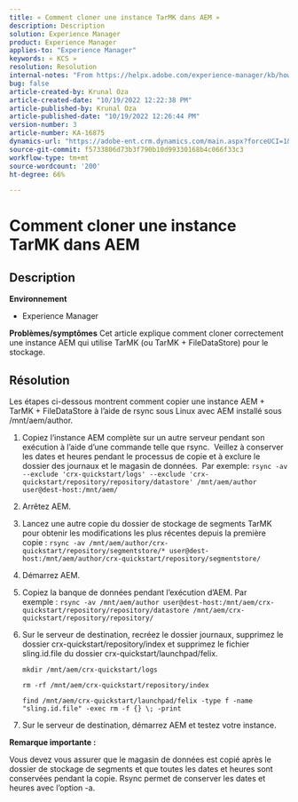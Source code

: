 ```yaml
---
title: « Comment cloner une instance TarMK dans AEM »
description: Description
solution: Experience Manager
product: Experience Manager
applies-to: "Experience Manager"
keywords: « KCS »
resolution: Resolution
internal-notes: "From https://helpx.adobe.com/experience-manager/kb/how-to-clone-an-AEM-TarMK-instance-AEM.html"
bug: false
article-created-by: Krunal Oza
article-created-date: "10/19/2022 12:22:38 PM"
article-published-by: Krunal Oza
article-published-date: "10/19/2022 12:26:44 PM"
version-number: 3
article-number: KA-16875
dynamics-url: "https://adobe-ent.crm.dynamics.com/main.aspx?forceUCI=1&pagetype=entityrecord&etn=knowledgearticle&id=708341b2-a84f-ed11-bba2-00224808679b"
source-git-commit: f5733806d73b3f790b10d99330168b4c066f33c3
workflow-type: tm+mt
source-wordcount: '200'
ht-degree: 66%

---
```


# Comment cloner une instance TarMK dans AEM

## Description

<b>Environnement</b>
- Experience Manager



<b>Problèmes/symptômes</b>
Cet article explique comment cloner correctement une instance AEM qui utilise TarMK (ou TarMK + FileDataStore) pour le stockage.


## Résolution


Les étapes ci-dessous montrent comment copier une instance AEM + TarMK + FileDataStore à l’aide de rsync sous Linux avec AEM installé sous /mnt/aem/author.

1. Copiez l’instance AEM complète sur un autre serveur pendant son exécution à l’aide d’une commande telle que rsync.  Veillez à conserver les dates et heures pendant le processus de copie et à exclure le dossier des journaux et le magasin de données.  Par exemple: `rsync -av --exclude 'crx-quickstart/logs' --exclude 'crx-quickstart/repository/repository/datastore' /mnt/aem/author user@dest-host:/mnt/aem/`
2. Arrêtez AEM.
3. Lancez une autre copie du dossier de stockage de segments TarMK pour obtenir les modifications les plus récentes depuis la première copie : `rsync -av /mnt/aem/author/crx-quickstart/repository/segmentstore/* user@dest-host:/mnt/aem/author/crx-quickstart/repository/segmentstore/`
4. Démarrez AEM.
5. Copiez la banque de données pendant l’exécution d’AEM. Par exemple : `rsync -av /mnt/aem/author user@dest-host:/mnt/aem/crx-quickstart/repository/repository/datastore /mnt/aem/crx-quickstart/repository/repository/`
6. Sur le serveur de destination, recréez le dossier journaux, supprimez le dossier crx-quickstart/repository/index et supprimez le fichier sling.id.file du dossier crx-quickstart/launchpad/felix.

   `mkdir /mnt/aem/crx-quickstart/logs`

   `rm -rf /mnt/aem/crx-quickstart/repository/index`

   `find /mnt/aem/crx-quickstart/launchpad/felix -type f -name "sling.id.file" -exec rm -f {} \; -print`
7. Sur le serveur de destination, démarrez AEM et testez votre instance.


<b>Remarque importante :</b>

Vous devez vous assurer que le magasin de données est copié après le dossier de stockage de segments et que toutes les dates et heures sont conservées pendant la copie. Rsync permet de conserver les dates et heures avec l’option -a.

